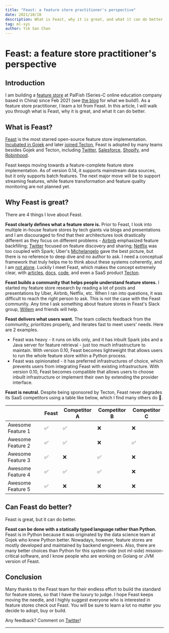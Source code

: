 ```yaml
---
title: "Feast: a feature store practitioner's perspective"
date: 2021/10/10
description: What is Feast, why it is great, and what it can do better.
tag: ml-sys
author: Yik San Chan
---
```


# Feast: a feature store practitioner's perspective

## Introduction

I am building a [feature store](https://feast.dev/blog/what-is-a-feature-store/) at PalFish (Series-C online education company based in China) since Feb 2021 (see [the blog](https://yiksanchan.com/posts/palfish-feature-store) for what we build!). As a feature store practitioner, I learn a lot from Feast. In this article, I will walk you through what is Feast, why it is great, and what it can do better.

## What is Feast?

[Feast](https://feast.dev/) is the most starred open-source feature store implementation. [Incubated in Gojek](https://www.gojek.io/blog/feast-bridging-ml-models-and-data) and later [joined Tecton](https://www.tecton.ai/blog/feast-announcement/), Feast is adopted by many teams besides Gojek and Tecton, including [Twitter](https://www.featurestoresummit.com/session/twitters-management-of-ml-features-in-dynamic-environments), [Salesforce](https://www.featurestoresummit.com/session/building-feature-store-for-multi-tenant-and-multi-app-in-salesforce), [Shopify](https://www.applyconf.com/agenda/how-we-contributed-to-scale-feast/), and [Robinhood](https://www.applyconf.com/agenda/how-robinhood-built-a-feature-store-using-feast/).

Feast keeps moving towards a feature-complete feature store implementation. As of version 0.14, it supports mainstream data sources, but it only supports batch features. The next major move will be to support streaming features, while feature transformation and feature quality monitoring are not planned yet.

## Why Feast is great?

There are 4 things I love about Feast.

**Feast clearly defines what a feature store is.** Prior to Feast, I look into multiple in-house feature stores by tech giants via blogs and presentations and I am discouraged to find that their architectures look drastically different as they focus on different problems - [Airbnb](https://www.youtube.com/watch?v=J0Kz5EY0xnM) emphasized feature backfilling; [Twitter](https://www.youtube.com/watch?v=UNailXoiIrY) focused on feature discovery and sharing; [Netflix](https://netflixtechblog.com/distributed-time-travel-for-feature-generation-389cccdd3907) was too coupled with Spark; Uber's [Michelangelo](https://eng.uber.com/michelangelo-machine-learning-platform/) gave the best picture, but there is no reference to deep dive and no author to ask. I need a conceptual framework that truly helps me to think about these systems coherently, and I am [not alone](https://medium.com/data-for-ai/rethinking-feature-stores-74963c2596f0). Luckily I meet Feast, which makes the concept extremely clear, with [articles](https://www.tecton.ai/blog/), [docs](https://docs.feast.dev/), [code](https://github.com/feast-dev/feast), and even a SaaS product [Tecton](https://www.tecton.ai/).

**Feast builds a community that helps people understand feature stores.** I started my feature store research by reading a lot of posts and presentations by Uber, Airbnb, Netflix, etc. When I ran into questions, it was difficult to reach the right person to ask. This is not the case with the Feast community. Any time I ask something about feature stores in Feast's Slack group, [Willem](https://twitter.com/willpienaar) and friends will help.

**Feast delivers what users want.** The team collects feedback from the community, prioritizes properly, and iterates fast to meet users' needs. Here are 2 examples.

- Feast was heavy - it runs on k8s only, and it has inbuilt Spark jobs and a Java server for feature retrieval - just too much infrastructure to maintain. With version 0.10, Feast becomes lightweight that allows users to run the whole feature store within a Python process.
- Feast was opinionated - it has preferred infrastructures of choice, which prevents users from integrating Feast with existing infrastructure. With version 0.10, Feast becomes compatible that allows users to choose inbuilt infrastructure or implement their own by extending the provider interface.

**Feast is neutral.** Despite being sponsored by Tecton, Feast never degrades its SaaS competitors using a table like below, which I find many others do 🤦.

|                   | Feast | Competitor A | Competitor B | Competitor C |
| ----------------- | ----- | ------------ | ------------ | ------------ |
| Awesome Feature 1 | ✅    | ✅           | ❌           | ❌           |
| Awesome Feature 2 | ✅    | ✅           | ❌           | ✅           |
| Awesome Feature 3 | ✅    | ❌           | ✅           | ❌           |
| Awesome Feature 4 | ✅    | ✅           | ✅           | ❌           |
| Awesome Feature 5 | ✅    | ❌           | ❌           | ❌           |

## Can Feast do better?

Feast is great, but it can do better.

**Feast can be done with a statically typed language rather than Python.** Feast is in Python because it was originated by the data science team at Gojek who knew Python better. Nowadays, however, feature stores are mostly developed and maintained by backend engineers. Also, there are many better choices than Python for this system-side (not ml-side) mission-critical software, and I know people who are working on Golang or JVM version of Feast.

## Conclusion

Many thanks to the Feast team for their endless effort to build the standard for feature stores, so that I have the luxury to judge. I hope Feast keeps moving the needle, and I highly suggest everyone who is interested in feature stores check out Feast. You will be sure to learn a lot no matter you decide to adopt, buy or build.

Any feedback? Comment on [Twitter](https://twitter.com/yiksanchan/status/1447583560508968970)!

---
